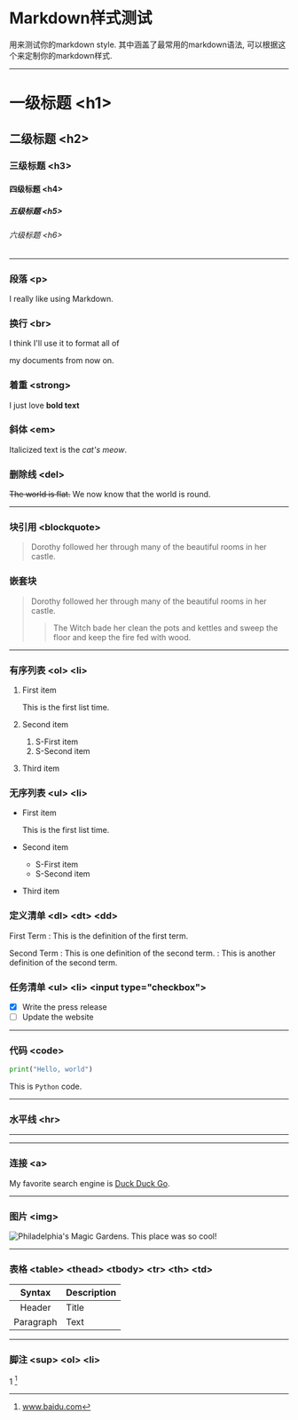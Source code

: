 # Markdown样式测试
用来测试你的markdown style. 其中涵盖了最常用的markdown语法, 可以根据这个来定制你的markdown样式.

---

# 一级标题	\<h1>
## 二级标题	\<h2>
### 三级标题	\<h3>
#### 四级标题	\<h4>
##### 五级标题	\<h5>
###### 六级标题	\<h6>

---

### 段落 \<p>

I really like using Markdown.

###  换行 \<br>

I think I'll use it to format all of

my documents from now on.

### 着重 \<strong>

I just love **bold text**

### 斜体 \<em>

Italicized text is the *cat's meow*.

### 删除线 \<del>
~~The world is flat.~~ We now know that the world is round.

---


### 块引用 \<blockquote>

> Dorothy followed her through many of the beautiful rooms in her castle.

### 嵌套块

>Dorothy followed her through many of the beautiful rooms in her castle.
>
>> The Witch bade her clean the pots and kettles and sweep the floor and keep the fire fed with wood.

---

### 有序列表 \<ol> \<li>

1. First item

   This is the first list time.

2. Second item

   1. S-First item
   2. S-Second item

3. Third item

### 无序列表 \<ul> \<li>

- First item

  This is the first list time.

- Second item

  - S-First item
  - S-Second item

- Third item

### 定义清单 \<dl> \<dt> \<dd>

First Term
: This is the definition of the first term.

Second Term
: This is one definition of the second term.
: This is another definition of the second term.

### 任务清单 \<ul> \<li> \<input type="checkbox">

- [x] Write the press release
- [ ] Update the website

---

### 代码 \<code>

```python
print("Hello, world")
```

This is `Python` code.

---

### 水平线 \<hr>

---

---

### 连接 \<a>

My favorite search engine is [Duck Duck Go](https://duckduckgo.com "The best search engine for privacy").

---

### 图片 \<img>

![Philadelphia's Magic Gardens. This place was so cool!](https://d33wubrfki0l68.cloudfront.net/eab45e25bb79970178fab7a2d10cba0209372a59/94d9e/assets/images/philly-magic-garden.jpg "Philadelphia's Magic Gardens")

---

### 表格 \<table> \<thead> \<tbody> \<tr> \<th> \<td>

| Syntax | Description |
| :---: | :----------- |
| Header | Title |
| Paragraph | Text |

---

### 脚注 \<sup> \<ol> \<li>

1 [^a]

[^a]: www.baidu.com
